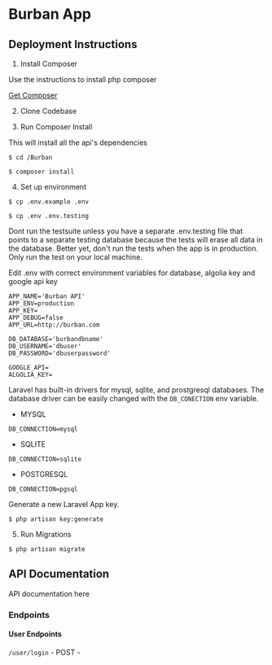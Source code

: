 # Burban App

## Deployment Instructions
1. Install Composer

Use the instructions to install php composer

[Get Composer](https://getcomposer.org/)

2. Clone Codebase

3. Run Composer Install

This will install all the api's dependencies

`$ cd /Burban`

`$ composer install`

4. Set up environment

`$ cp .env.example .env`

`$ cp .env .env.testing`

Dont run the testsuite unless you have a separate .env.testing file that points to a separate testing database because the tests will erase all data in the database. Better yet, don't run the tests when the app is in production. Only run the test on your local machine.

Edit .env with correct environment variables for database, algolia key and google api key

```
APP_NAME='Burban API'
APP_ENV=production
APP_KEY=
APP_DEBUG=false
APP_URL=http://burban.com

DB_DATABASE='burbandbname'
DB_USERNAME='dbuser'
DB_PASSWORD='dbuserpassword'

GOOGLE_API=
ALGOLIA_KEY=

```

Laravel has built-in drivers for mysql, sqlite, and prostgresql databases. The database driver can be easily changed with the `DB_CONECTION` env variable.

* MYSQL
```
DB_CONNECTION=mysql
```

* SQLITE
```
DB_CONNECTION=sqlite
```

* POSTGRESQL
```
DB_CONNECTION=pgsql
```


Generate a new Laravel App key.

`$ php artisan key:generate`

5. Run Migrations

`$ php artisan migrate`

## API Documentation

API documentation here

### Endpoints

#### User Endpoints

`/user/login` - POST - 